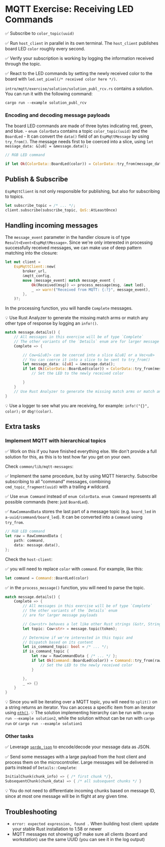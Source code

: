 # MQTT Exercise: Receiving LED Commands

✅ Subscribe to `color_topic(uuid)`

✅ Run `host_client` in parallel in its own terminal. The `host_client` publishes board LED `color` roughly every second.

✅ Verify your subscription is working by logging the information received through the topic.

✅ React to the LED commands by setting the newly received color to the board with `led.set_pixel(/* received color here */)`.

`intro/mqtt/exercise/solution/solution_publ_rcv.rs` contains a solution. You can run it with the following command:

```console
cargo run --example solution_publ_rcv
```

### Encoding and decoding message payloads

The board LED commands are made of three bytes indicating red, green, and blue.
    - `enum ColorData` contains a topic `color_topic(uuid)` and the `BoardLed`
    - It can convert the `data()` field of an `EspMqttMessage` by using `try_from()`. The message needs first to be coerced into a slice, using `let message_data: &[u8] = &message.data();`


```rust
// RGB LED command

if let Ok(ColorData::BoardLed(color)) = ColorData::try_from(message_data) { /* set new color here */ }
```

## Publish & Subscribe

`EspMqttClient` is not only responsible for publishing, but also for subscribing to topics.

```rust
let subscribe_topic = /* ... */;
client.subscribe(subscribe_topic, QoS::AtLeastOnce)
```

## Handling incoming messages


The `message_event` parameter in the handler closure is of type `Result<Event<EspMqttMessage>`.
Since we're only interested in processing successfully received messages, we can make use of deep pattern matching into the closure:

```rust
let mut client =
    EspMqttClient::new(
        broker_url,
        &mqtt_config,
        move |message_event| match message_event {
            Ok(Received(msg)) => process_message(msg, &mut led),
            _ => warn!("Received from MQTT: {:?}", message_event),
        },
    )?;
```

In the processing function, you will handle `Complete` messages.

💡 Use Rust Analyzer to generate the missing match arms or match any other type of response by logging an `info!()`.

```rust
match message.details() {
    // All messages in this exercise will be of type `Complete`
    // The other variants of the `Details` enum are for larger message payloads
    Complete => {

        // Cow<&[u8]> can be coerced into a slice &[u8] or a Vec<u8>
        // You can coerce it into a slice to be sent to try_from()
        let message_data: &[u8] = &message.data();
        if let Ok(ColorData::BoardLed(color)) = ColorData::try_from(message_data) {
            // Set the LED to the newly received color

        }
    }
    // Use Rust Analyzer to generate the missing match arms or match an incomplete message with a log message.
}
```

💡 Use a logger to see what you are receiving, for example: `info!("{}", color);` or `dbg!(color)`.

## Extra tasks

### Implement MQTT with hierarchical topics
✅ Work on this if you have finished everything else. We don't provide a full solution for this, as this is to test how far you get on your own.

Check `common/lib/mqtt-messages`:

✅ Implement the same procedure, but by using MQTT hierarchy. Subscribe subscribing to all "command" messages, combining `cmd_topic_fragment(uuid)` with a trailing `#` wildcard.

✅ Use `enum Command` instead of `enum ColorData`. `enum Command` represents all possible commands (here: just `BoardLed`).

✅ `RawCommandData` stores the last part of a message topic (e.g. `board_led` in `a-uuid/command/board_led`). It can be converted into a `Command` using `try_from`.

```rust
// RGB LED command
let raw = RawCommandData {
    path: command,
    data: message.data(),
};

```

Check the `host-client`:

✅ you will need to replace `color` with `command`. For example, like this:

```rust
let command = Command::BoardLed(color)
```

✅ in the `process_message()` function, you will need to parse the topic.

```rust
match message.details() {
    Complete => {
        // All messages in this exercise will be of type `Complete`
        // the other variants of the `Details` enum
        // are for larger message payloads

        // Cow<str> behaves a lot like other Rust strings (&str, String)
        let topic: Cow<str> = message.topic(token);

        // Determine if we're interested in this topic and
        // Dispatch based on its content
        let is_command_topic: bool = /* ... */;
        if is_command_topic {
            let raw = RawCommandData { /* ... */ };
            if let Ok(Command::BoardLed(color)) = Command::try_from(raw) {
                // Set the LED to the newly received color
            }

        },
        _ => {}
    }
}
```

💡 Since you will be iterating over a MQTT topic, you will need to `split()` on a string returns an iterator. You can access a specific item from an iterator using [`nth()`](https://doc.rust-lang.org/std/iter/trait.Iterator.html#method.nth).
💡 The solution implementing hierarchy can be run with `cargo run --example solution2`, while the solution without can be run with `cargo run` or `cargo run --example solution1`

### Other tasks

✅ Leverage [`serde_json`](https://docs.serde.rs/serde_json/) to encode/decode your message data as JSON.

✅ Send some messages with a large payload from the host client and process them on the microcontroller. Large messages will be delivered in parts instead of `Details::Complete`:

```rust
InitialChunk(chunk_info) => { /* first chunk */},
SubsequentChunk(chunk_data) => { /* all subsequent chunks */ }
```

💡 You do not need to differentiate incoming chunks based on message ID, since at most one message will be in flight at any given time.

## Troubleshooting
<!-- DELETE this section? its the same as 3.5.2 -->
- `error: expected expression, found .` When building host client: update your stable Rust installation to 1.58 or newer
- MQTT messages not showing up? make sure all clients (board and workstation) use the same UUID (you can see it in the log output)
